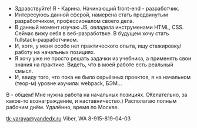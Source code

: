 - Здравствуйте! Я - Карина. Начинающий  front-end - разработчик.
- Интересуюсь данной сферой, намерена стать продвинутым разработчиком, профессионалом своего дела.
- В данный момент изучаю JS, овладела инструменами HTML, CSS. Сейчас вижу себя в веб-разработвке. В будущем хочу стать fullstack-разработчиком.    
- И, хотя, у меня особо нет практического опыта, ищу стажировку/работу на начальных позициях. 
- Я хочу уже не просто решать задачки из учебника, а применять свои знания на практике. Видеть, что в моей работе есть реальный смысл. 
- И, ввиду того, что пока не было серьёзных проектов, я на начальном (теор-м) уровне изучила: webpack, БЭМ...

В - общем! Мне нужна работа на начальных позициях. (Желательно, за какое-то вознаграждение, и наставничество.) Располагаю полным рабочим днём. Удалённо, время по Москве. 

tk-yaraya@yandedx.ru
Viber, WA 8-915-819-04-03




